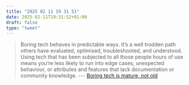 ```yaml
---
title: "2025 02 11 19 31 51"
date: 2025-02-11T19:31:52+01:00
draft: false
type: "tweet"
---
```

> Boring tech behaves in predictable ways. It’s a well trodden path others have evaluated, optimised, troubleshooted, and understood. Using tech that has been subjected to all those people hours of use means you’re less likely to run into edge cases, unexpected behaviour, or attributes and features that lack documentation or community knowledge. --- [Boring tech is mature, not old](https://rubenerd.com/boring-tech-is-mature-not-old/)
